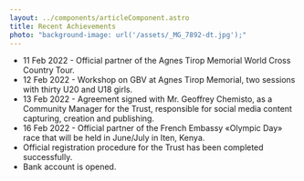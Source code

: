 ```yaml
---
layout: ../components/articleComponent.astro
title: Recent Achievements
photo: "background-image: url('/assets/_MG_7892-dt.jpg');"
---
```

- 11 Feb 2022 - Official partner of the Agnes Tirop Memorial World Cross Country Tour.
- 12 Feb 2022 - Workshop on GBV at Agnes Tirop Memorial, two sessions with thirty U20 and U18 girls.
- 13 Feb 2022 - Agreement signed with Mr. Geoffrey Chemisto, as a Community Manager for the Trust, responsible for social media content capturing, creation and publishing.
- 16 Feb 2022 - Official partner of the French Embassy «Olympic Day» race that will be held in June/July in Iten, Kenya.
- Official registration procedure for the Trust has been completed successfully.
- Bank account is opened.
